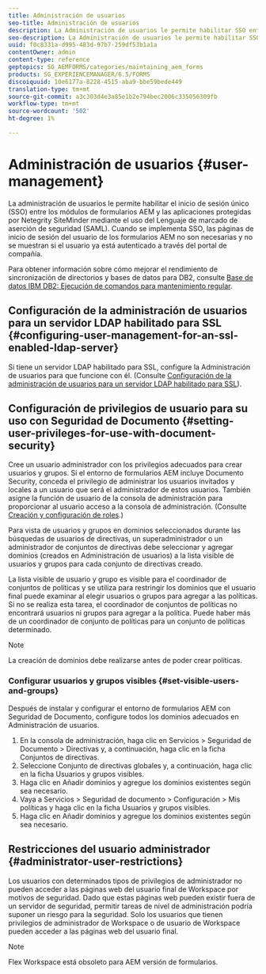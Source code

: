 ```yaml
---
title: Administración de usuarios
seo-title: Administración de usuarios
description: La Administración de usuarios le permite habilitar SSO entre módulos de formularios AEM y aplicaciones protegidas por Netegrity SiteMinder mediante SAML. Este documento proporciona más información sobre la Administración de usuarios.
seo-description: La Administración de usuarios le permite habilitar SSO entre módulos de formularios AEM y aplicaciones protegidas por Netegrity SiteMinder mediante SAML. Este documento proporciona más información sobre la Administración de usuarios.
uuid: f0c8331a-d995-483d-97b7-259df53b1a1a
contentOwner: admin
content-type: reference
geptopics: SG_AEMFORMS/categories/maintaining_aem_forms
products: SG_EXPERIENCEMANAGER/6.5/FORMS
discoiquuid: 10e6177a-8228-4515-aba9-bbe59bede449
translation-type: tm+mt
source-git-commit: a3c303d4e3a85e1b2e794bec2006c335056309fb
workflow-type: tm+mt
source-wordcount: '502'
ht-degree: 1%

---
```



# Administración de usuarios {#user-management}

La administración de usuarios le permite habilitar el inicio de sesión único (SSO) entre los módulos de formularios AEM y las aplicaciones protegidas por Netegrity SiteMinder mediante el uso del Lenguaje de marcado de aserción de seguridad (SAML). Cuando se implementa SSO, las páginas de inicio de sesión del usuario de los formularios AEM no son necesarias y no se muestran si el usuario ya está autenticado a través del portal de compañía.

Para obtener información sobre cómo mejorar el rendimiento de sincronización de directorios y bases de datos para DB2, consulte [Base de datos IBM DB2: Ejecución de comandos para mantenimiento regular](/help/forms/using/admin-help/ibm-db2-database-running-commands.md#ibm-db2-database-running-commands-for-regular-maintenance).

## Configuración de la administración de usuarios para un servidor LDAP habilitado para SSL {#configuring-user-management-for-an-ssl-enabled-ldap-server}

Si tiene un servidor LDAP habilitado para SSL, configure la Administración de usuarios para que funcione con él. (Consulte [Configuración de la administración de usuarios para un servidor LDAP habilitado para SSL](/help/forms/using/admin-help/configure-user-management-ssl-enabled.md#configure-user-management-for-an-ssl-enabled-ldap-server)).

## Configuración de privilegios de usuario para su uso con Seguridad de Documento {#setting-user-privileges-for-use-with-document-security}

Cree un usuario administrador con los privilegios adecuados para crear usuarios y grupos. Si el entorno de formularios AEM incluye Documento Security, conceda el privilegio de administrar los usuarios invitados y locales a un usuario que será el administrador de estos usuarios. También asigne la función de usuario de la consola de administración para proporcionar al usuario acceso a la consola de administración. (Consulte [Creación y configuración de roles](/help/forms/using/admin-help/creating-configuring-roles.md#creating-and-configuring-roles).)

Para vista de usuarios y grupos en dominios seleccionados durante las búsquedas de usuarios de directivas, un superadministrador o un administrador de conjuntos de directivas debe seleccionar y agregar dominios (creados en Administración de usuarios) a la lista visible de usuarios y grupos para cada conjunto de directivas creado.

La lista visible de usuario y grupo es visible para el coordinador de conjuntos de políticas y se utiliza para restringir los dominios que el usuario final puede examinar al elegir usuarios o grupos para agregar a las políticas. Si no se realiza esta tarea, el coordinador de conjuntos de políticas no encontrará usuarios ni grupos para agregar a la política. Puede haber más de un coordinador de conjunto de políticas para un conjunto de políticas determinado.

>[!NOTE]
>
>La creación de dominios debe realizarse antes de poder crear políticas.

### Configurar usuarios y grupos visibles {#set-visible-users-and-groups}

Después de instalar y configurar el entorno de formularios AEM con Seguridad de Documento, configure todos los dominios adecuados en Administración de usuarios.

1. En la consola de administración, haga clic en Servicios > Seguridad de Documento > Directivas y, a continuación, haga clic en la ficha Conjuntos de directivas.
1. Seleccione Conjunto de directivas globales y, a continuación, haga clic en la ficha Usuarios y grupos visibles.
1. Haga clic en Añadir dominios y agregue los dominios existentes según sea necesario.
1. Vaya a Servicios > Seguridad de documento > Configuración > Mis políticas y haga clic en la ficha Usuarios y grupos visibles.
1. Haga clic en Añadir dominios y agregue los dominios existentes según sea necesario.

## Restricciones del usuario administrador {#administrator-user-restrictions}

Los usuarios con determinados tipos de privilegios de administrador no pueden acceder a las páginas web del usuario final de Workspace por motivos de seguridad. Dado que estas páginas web pueden existir fuera de un servidor de seguridad, permitir tareas de nivel de administración podría suponer un riesgo para la seguridad. Solo los usuarios que tienen privilegios de administrador de Workspace o de usuario de Workspace pueden acceder a las páginas web del usuario final.

>[!NOTE]
>
>Flex Workspace está obsoleto para AEM versión de formularios.

